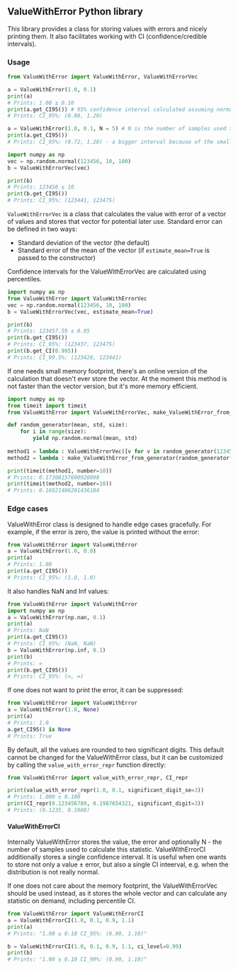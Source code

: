 ## ValueWithError Python library

This library provides a class for storing values with errors and nicely printing them. It also facilitates working with CI (confidence/credible intervals).

### Usage

```python
from ValueWithError import ValueWithError, ValueWithErrorVec

a = ValueWithError(1.0, 0.1)
print(a) 
# Prints: 1.00 ± 0.10
print(a.get_CI95()) # 95% confidence interval calculated assuming normal distribution. 
# Prints: CI_95%: (0.80, 1.20)

a = ValueWithError(1.0, 0.1, N = 5) # N is the number of samples used to calculate the value. It is used by the CI calculation.
print(a.get_CI95())
# Prints: CI_95%: (0.72, 1.28) - a bigger interval because of the smaller N

import numpy as np
vec = np.random.normal(123456, 10, 100)
b = ValueWithErrorVec(vec)

print(b)
# Prints: 123456 ± 10
print(b.get_CI95())
# Prints: CI_95%: (123441, 123475)
```

`ValueWithErrorVec` is a class that calculates the value with error of a vector of values and stores that vector for potential later use. Standard error can be defined in two ways: 

* Standard deviation of the vector (the default)
* Standard error of the mean of the vector (if `estimate_mean=True` is passed to the constructor)

Confidence intervals for the ValueWithErrorVec are calculated using percentiles. 

```python
import numpy as np
from ValueWithError import ValueWithErrorVec
vec = np.random.normal(123456, 10, 100)
b = ValueWithErrorVec(vec, estimate_mean=True)

print(b)
# Prints: 123457.59 ± 0.95
print(b.get_CI95())
# Prints: CI_95%: (123437, 123475)
print(b.get_CI(0.995))
# Prints: CI_99.5%: (123428, 123441)

```

If one needs small memory footprint, there's an online version of the calculation that doesn't ever store the vector. At the moment this method is not faster than the vector version, but it's more memory efficient.

```python
import numpy as np
from timeit import timeit
from ValueWithError import ValueWithErrorVec, make_ValueWithError_from_generator

def random_generator(mean, std, size):
    for i in range(size):
        yield np.random.normal(mean, std)
        
method1 = lambda : ValueWithErrorVec([v for v in random_generator(123456, 10, 10000)], estimate_mean=True)
method2 = lambda : make_ValueWithError_from_generator(random_generator(123456, 10, 10000), estimate_mean=True)

print(timeit(method1, number=10))
# Prints: 0.17308157600928098
print(timeit(method2, number=10))
# Prints: 0.16921406201436184
```

### Edge cases

ValueWithError class is designed to handle edge cases gracefully. For example, if the error is zero, the value is printed without the error:

```python
from ValueWithError import ValueWithError
a = ValueWithError(1.0, 0.0)
print(a)
# Prints: 1.00
print(a.get_CI95())
# Prints: CI_95%: (1.0, 1.0)
```

It also handles NaN and Inf values:

```python
from ValueWithError import ValueWithError
import numpy as np
a = ValueWithError(np.nan, 0.1)
print(a)
# Prints: NaN
print(a.get_CI95())
# Prints: CI_95%: (NaN, NaN)
b = ValueWithError(np.inf, 0.1)
print(b)
# Prints: ∞
print(b.get_CI95())
# Prints: CI_95%: (∞, ∞)
```

If one does not want to print the error, it can be suppressed:

```python
from ValueWithError import ValueWithError
a = ValueWithError(1.0, None)
print(a)
# Prints: 1.0
a.get_CI95() is None 
# Prints: True
```

By default, all the values are rounded to two significant digits. This default cannot be changed for the ValueWithError class, but it can be customized by calling the `value_with_error_repr` function directly:

```python
from ValueWithError import value_with_error_repr, CI_repr

print(value_with_error_repr(1.0, 0.1, significant_digit_se=3))
# Prints: 1.000 ± 0.100
print(CI_repr(0.123456789, 0.1987654321, significant_digit=3))
# Prints: (0.1235, 0.1988)
```

#### ValueWithErrorCI

Internally ValueWithError stores the value, the error and optionally N - the number of samples used to calculate this statistic. ValueWithErrorCI additionally stores a single confidence interval. It is useful when one wants to store not only a value ± error, but also a single CI inteerval, e.g. when the distribution is not really normal. 

If one does not care about the memory footprint, the ValueWithErrorVec should be used instead, as it stores the whole vector and can calculate any statistic on demand, including percentile CI.

```python
from ValueWithError import ValueWithErrorCI
a = ValueWithErrorCI(1.0, 0.1, 0.9, 1.1)
print(a)
# Prints: "1.00 ± 0.10 CI_95%: (0.90, 1.10)"

b = ValueWithErrorCI(1.0, 0.1, 0.9, 1.1, ci_level=0.99)
print(b)
# Prints: "1.00 ± 0.10 CI_99%: (0.90, 1.10)"
```
